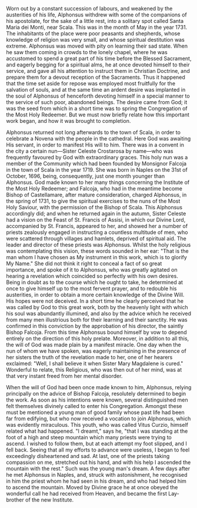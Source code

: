 
Worn out by a constant succession of labours, and weakened by the austerities of his life, Alphonsus withdrew with some of the companions of his apostolate, for the sake of a little rest, into a solitary spot called Santa Maria dei Monti, near Scala. This was in the month of May in the year 1731. The inhabitants of the place were poor peasants and shepherds, whose knowledge of religion was very small, and whose spiritual destitution was extreme. Alphonsus was moved with pity on learning their sad state. When he saw them coming in crowds to the lonely chapel, where he was accustomed to spend a great part of his time before the Blessed Sacrament, and eagerly begging for a spiritual alms, he at once devoted himself to their service, and gave all his attention to instruct them in Christian Doctrine, and prepare them for a devout reception of the Sacraments. Thus it happened that the time set aside for repose was employed most fruitfully for the salvation of souls, and at the same time an ardent desire was implanted in the soul of Alphonsus of henceforth devoting himself in a special manner to the service of such poor, abandoned beings. The desire came from God; it was the seed from which in a short time was to spring the Congregation of the Most Holy Redeemer. But we must now briefly relate how this important work began, and how it was brought to completion.

Alphonsus returned not long afterwards to the town of Scala, in order to celebrate a Novena with the people in the cathedral. Here God was awaiting His servant, in order to manifest His will to him. There was in a convent in the city a certain nun—Sister Celeste Crostarosa by name—who was frequently favoured by God with extraordinary graces. This holy nun was a member of the Community which had been founded by Monsignor Falcoja in the town of Scala in the year 1719. She was born in Naples on the 31st of October, 1696, being, consequently, just one month younger than Alphonsus. God made known to her many things concerning the Institute of the Most Holy Redeemer; and Falcoja, who had in the meantime become Bishop of Castellamare, after mature consideration, charged Alphonsus, in the spring of 1731, to give the spiritual exercises to the nuns of the Most Holy Saviour, with the permission of the Bishop of Scala. This Alphonsus accordingly did; and when he returned again in the autumn, Sister Celeste had a vision on the Feast of St. Francis of Assisi, in which our Divine Lord, accompanied by St. Francis, appeared to her, and showed her a number of priests zealously engaged in instructing a countless multitude of men, who were scattered through villages and hamlets, deprived of spiritual aid. The leader and director of these priests was Alphonsus. Whilst the holy religious was contemplating this vision, these words sounded in her ear: \"That is the man whom I have chosen as My instrument in this work, which is to glorify My Name.\" She did not think it right to conceal a fact of so great importance, and spoke of it to Alphonsus, who was greatly agitated on hearing a revelation which coincided so perfectly with his own desires. Being in doubt as to the course which he ought to take, he determined at once to give himself up to the most fervent prayer, and to redouble his austerities, in order to obtain a more certain knowledge of the Divine Will. His hopes were not deceived. In a short time he clearly perceived that he was called by God to this great work, both by the heavenly light with which his soul was abundantly illumined, and also by the advice which he received from many men illustrious both for their learning and their sanctity. He was confirmed in this conviction by the approbation of his director, the saintly Bishop Falcoja. From this time Alphonsus bound himself by vow to depend entirely on the direction of this holy prelate. Moreover, in addition to all this, the will of God was made plain by a manifest miracle. One day when the nun of whom we have spoken, was eagerly maintaining in the presence of her sisters the truth of the revelation made to her, one of her hearers exclaimed: \"Well, I shall believe it when Sister Mary Magdalene is cured.\" Wonderful to relate, this Religious, who was then out of her mind, was at that very instant freed from her mental disorder.

When the will of God had been once made known to him, Alphonsus, relying principally on the advice of Bishop Falcoja, resolutely determined to begin the work. As soon as his intentions were known, several distinguished men felt themselves divinely called to enter his Congregation. Amongst these must be mentioned a young man of good family whose past life had been far from edifying, but who now received a vocation to join Alphonsus, which was evidently miraculous. This youth, who was called Vitus Curzio, himself related what had happened. \"I dreamt,\" says he, \"that I was standing at the foot of a high and steep mountain which many priests were trying to ascend. I wished to follow them, but at each attempt my foot slipped, and I fell back. Seeing that all my efforts to advance were useless, I began to feel exceedingly disheartened and sad. At last, one of the priests taking compassion on me, stretched out his hand, and with his help I ascended the mountain with the rest.\" Such was the young man\'s dream. A few days after he met Alphonsus in Naples, and, struck with astonishment, he recognised in him the priest whom he had seen in his dream, and who had helped him to ascend the mountain. Moved by Divine grace he at once obeyed the wonderful call he had received from Heaven, and became the first Lay-brother of the new Institute.

